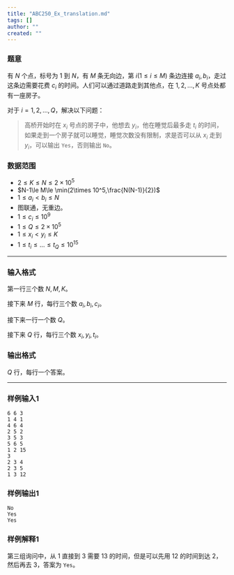 ```yaml
---
title: "ABC250_Ex_translation.md"
tags: []
author: ""
created: ""
---
```


### 题意 

有 $N$ 个点，标号为 $1$ 到 $N$，有 $M$ 条无向边，第 $i(1\le i\le M)$ 条边连接 $a_i,b_i$，走过这条边需要花费 $c_i$ 的时间。人们可以通过道路走到其他点，在 $1,2,...,K$ 号点处都有一座房子。

对于 $i=1,2,...,Q$，解决以下问题：

> 高桥开始时在 $x_i$ 号点的房子中，他想去 $y_i$，他在睡觉后最多走 $t_i$ 的时间，如果走到一个房子就可以睡觉，睡觉次数没有限制，求是否可以从 $x_i$ 走到 $y_i$，可以输出 `Yes`，否则输出 `No`。

### 数据范围

- $2\le K\le N\le 2\times 10^5$
- $N-1\le M\le \min(2\times 10^5,\frac{N(N-1)}{2})$
- $1\le a_i < b_i \le N$
- 图联通，无重边。
- $1\le c_i\le 10^9$
- $1\le Q\le 2\times 10^5$
- $1\le x_i < y_i \le K$
- $1\le t_i \le ... \le t_Q \le 10^{15}$

---

### 输入格式

第一行三个数 $N,M,K$。

接下来 $M$ 行，每行三个数 $a_i,b_i,c_i$。

接下来一行一个数 $Q$。

接下来 $Q$ 行，每行三个数 $x_i,y_i,t_i$。

### 输出格式

$Q$ 行，每行一个答案。

---

### 样例输入1

```
6 6 3
1 4 1
4 6 4
2 5 2
3 5 3
5 6 5
1 2 15
3
2 3 4
2 3 5
1 3 12
```

### 样例输出1

```
No
Yes
Yes
```

### 样例解释1

第三组询问中，从 $1$ 直接到 $3$ 需要 $13$ 的时间，但是可以先用 $12$ 的时间到达 $2$，然后再去 $3$，答案为 `Yes`。

